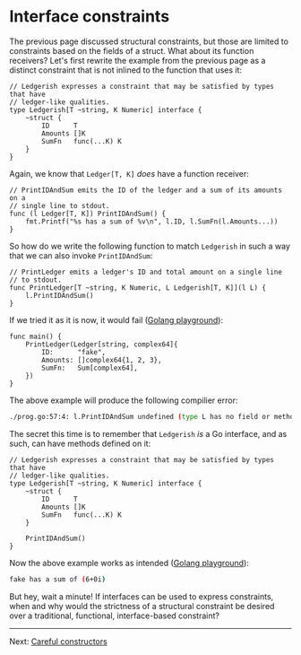# Interface constraints

The previous page discussed structural constraints, but those are limited to constraints based on the fields of a struct. What about its function receivers? Let's first rewrite the example from the previous page as a distinct constraint that is not inlined to the function that uses it:

```golang
// Ledgerish expresses a constraint that may be satisfied by types that have
// ledger-like qualities.
type Ledgerish[T ~string, K Numeric] interface {
	~struct {
		ID      T
		Amounts []K
		SumFn   func(...K) K
	}
}
```

Again, we know that `Ledger[T, K]` _does_ have a function receiver:

```golang
// PrintIDAndSum emits the ID of the ledger and a sum of its amounts on a
// single line to stdout.
func (l Ledger[T, K]) PrintIDAndSum() {
	fmt.Printf("%s has a sum of %v\n", l.ID, l.SumFn(l.Amounts...))
}
```

So how do we write the following function to match `Ledgerish` in such a way that we can also invoke `PrintIDAndSum`:

```golang
// PrintLedger emits a ledger's ID and total amount on a single line
// to stdout.
func PrintLedger[T ~string, K Numeric, L Ledgerish[T, K]](l L) {
	l.PrintIDAndSum()
}
```

If we tried it as it is now, it would fail ([Golang playground](https://gotipplay.golang.org/p/DwdqepHk3wM)):

```golang
func main() {
	PrintLedger(Ledger[string, complex64]{
		ID:      "fake",
		Amounts: []complex64{1, 2, 3},
		SumFn:   Sum[complex64],
	})
}
```

The above example will produce the following compilier error:

```bash
./prog.go:57:4: l.PrintIDAndSum undefined (type L has no field or method PrintIDAndSum)
```

The secret this time is to remember that `Ledgerish` _is_ a Go interface, and as such, can have methods defined on it:

```golang
// Ledgerish expresses a constraint that may be satisfied by types that have
// ledger-like qualities.
type Ledgerish[T ~string, K Numeric] interface {
	~struct {
		ID      T
		Amounts []K
		SumFn   func(...K) K
	}

	PrintIDAndSum()
}
```

Now the above example works as intended ([Golang playground](https://gotipplay.golang.org/p/uQhtKjZ-2Hk)):

```bash
fake has a sum of (6+0i)
```

But hey, wait a minute! If interfaces can be used to express constraints, when and why would the strictness of a structural constraint be desired over a traditional, functional, interface-based constraint?

---

Next: [Careful constructors](./06-careful-constructors.md)
